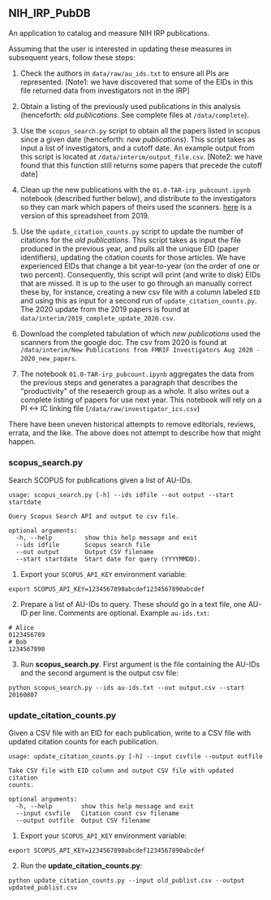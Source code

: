 ## NIH_IRP_PubDB

An application to catalog and measure NIH IRP publications.

Assuming that the user is interested in updating these measures in subsequent years, follow these steps:

1. Check the authors in `data/raw/au_ids.txt` to ensure all PIs are represented. [Note1: we have discovered that some of the EIDs in this file returned data from investigators not in the IRP]

2. Obtain a listing of the previously used publications in this analysis (henceforth: *old publications*. See complete files at `/data/complete`).

3. Use the `scopus_search.py` script to obtain all the papers listed in scopus since a given date (henceforth: *new publications*). This script takes as input a list of investigators, and a cutoff date. An example output from this script is located at `/data/interim/output_file.csv`. [Note2: we have found that this function still returns some papers that precede the cutoff date]

4. Clean up the new publications with the `01.0-TAR-irp_pubcount.ipynb` notebook (described further below), and distribute to the investigators so they can mark which papers of theirs used the scanners. [here](https://docs.google.com/spreadsheets/d/1w_00-0GV0OHPJxf1FsTi4oVQzbqitz6xmB5-1qMx-vQ/edit#gid=339438628) is a version of this spreadsheet from 2019. 

5. Use the `update_citation_counts.py` script to update the number of citations for the *old publications*. This script takes as input the file produced in the previous year, and pulls all the unique EID (paper identifiers), updating the citation counts for those articles. We have experienced EIDs that change a bit year-to-year (on the order of one or two percent). Consequently, this script will print (and write to disk) EIDs that are missed. It is up to the user to go through an manually correct these by, for instance, creating a new csv file with a column labeled `EID` and using this as input for a second run of `update_citation_counts.py`. The 2020 update from the 2019 papers is found at `data/interim/2019_complete_update_2020.csv`.

6. Download the completed tabulation of which *new publications* used the scanners from the google doc. The csv from 2020 is found at `/data/interim/New Publications from FMRIF Investigators Aug 2020 - 2020_new_papers`.

7. The notebook `01.0-TAR-irp_pubcount.ipynb` aggregates the data from the previous steps and generates a paragraph that describes the "productivity" of the reseaerch group as a whole. It also writes out a complete listing of papers for use next year. This notebook will rely on a PI <-> IC linking file (`/data/raw/investigator_ics.csv`)

There have been uneven historical attempts to remove editorials, reviews, errata, and the like. The above does not attempt to describe how that might happen.

### scopus_search.py

Search SCOPUS for publications given a list of AU-IDs.

```
usage: scopus_search.py [-h] --ids idfile --out output --start startdate

Query Scopus Search API and output to csv file.

optional arguments:
  -h, --help         show this help message and exit
  --ids idfile       Scopus search file
  --out output       Output CSV filename
  --start startdate  Start date for query (YYYYMMDD).
```

1. Export your `SCOPUS_API_KEY` environment variable:

```
export SCOPUS_API_KEY=1234567890abcdef1234567890abcdef
```

2. Prepare a list of AU-IDs to query.  These should go in a text file, one
   AU-ID per line.  Comments are optional.  Example `au-ids.txt`:

```
# Alice
0123456789
# Bob
1234567890
```

3. Run **scopus_search.py**.  First argument is the file containing the AU-IDs
   and the second argument is the output csv file:

```
python scopus_search.py --ids au-ids.txt --out output.csv --start 20160807
```

### update_citation_counts.py

Given a CSV file with an EID for each publication, write to a CSV file with
updated citation counts for each publication.

```
usage: update_citation_counts.py [-h] --input csvfile --output outfile

Take CSV file with EID column and output CSV file with updated citation
counts.

optional arguments:
  -h, --help        show this help message and exit
  --input csvfile   Citation count csv filename
  --output outfile  Output CSV filename
```

1. Export your `SCOPUS_API_KEY` environment variable:

```
export SCOPUS_API_KEY=1234567890abcdef1234567890abcdef
```

2. Run the **update_citation_counts.py**: 

```
python update_citation_counts.py --input old_publist.csv --output updated_publist.csv
```
